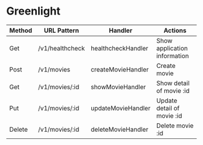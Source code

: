 # Greenlight


| Method | URL Pattern     | Handler            | Actions                      |
|--------|-----------------|--------------------|------------------------------|
| Get    | /v1/healthcheck | healthcheckHandler | Show application information |
| Post   | /v1/movies      | createMovieHandler | Create movie                 |
| Get    | /v1/movies/:id  | showMovieHandler   | Show detail of movie :id     |
| Put    | /v1/movies/:id  | updateMovieHandler | Update detail of movie :id   |
| Delete | /v1/movies/:id  | deleteMovieHandler | Delete movie :id             |
